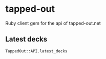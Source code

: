 # tapped-out
Ruby client gem for the api of tapped-out.net

## Latest decks
```
TappedOut::API.latest_decks
```
